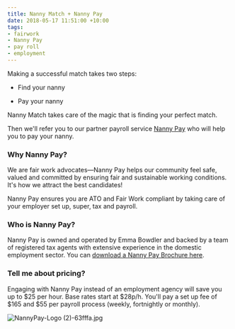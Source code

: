 ```yaml
---
title: Nanny Match + Nanny Pay
date: 2018-05-17 11:51:00 +10:00
tags:
- fairwork
- Nanny Pay
- pay roll
- employment
---
```


Making a successful match takes two steps:

* Find your nanny

* Pay your nanny 

Nanny Match takes care of the magic that is finding your perfect match. 

Then we'll refer you to our partner payroll service [Nanny Pay](https://www.singletouchpayrollaustralia.com.au/industry/nanny-pay-household-staff) who will help you to pay your nanny. 

### Why Nanny Pay?
We are fair work advocates—Nanny Pay helps our community feel safe, valued and committed by ensuring fair and sustainable working conditions. It's how we attract the best candidates!

Nanny Pay ensures you are ATO and Fair Work compliant by taking care of your employer set up, super, tax and payroll.

### Who is Nanny Pay?
Nanny Pay is owned and operated by Emma Bowdler and backed by a team of registered tax agents with extensive experience in the domestic employment sector. You can [download a Nanny Pay Brochure here](https://www.singletouchpayrollaustralia.com.au/industry/nanny-pay-household-staff).

### Tell me about pricing?  
Engaging with Nanny Pay instead of an employment agency will save you up to $25 per hour. Base rates start at $28p/h. You'll pay a set up fee of $165 and $55 per payroll process (weekly, fortnightly or monthly).

![NannyPay-Logo (2)-63fffa.jpg](/uploads/NannyPay-Logo%20(2)-63fffa.jpg)